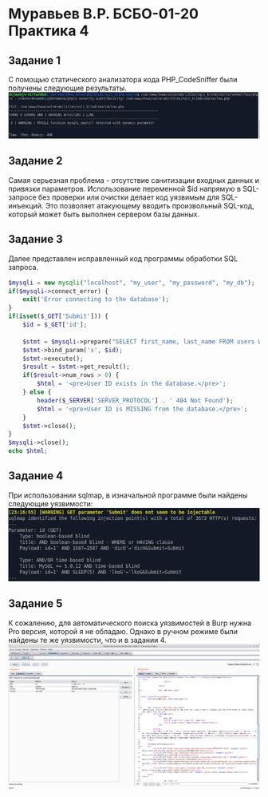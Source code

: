 # Муравьев В.Р. БСБО-01-20 Практика 4
## Задание 1
С помощью статического анализатора кода PHP_CodeSniffer были получены следующие результаты.
![Image alt](https://github.com/Murken-0/sqli-practice/blob/main/image1.png)
## Задание 2 
Самая серьезная проблема - отсутствие санитизации входных данных и привязки параметров. Использование переменной $id напрямую в SQL-запросе без проверки или очистки делает код уязвимым для SQL-инъекций. Это позволяет атакующему вводить произвольный SQL-код, который может быть выполнен сервером базы данных.
## Задание 3
Далее представлен исправленный код программы обработки SQL запроса.
```php
$mysqli = new mysqli("localhost", "my_user", "my_password", "my_db");
if($mysqli->connect_error) {
    exit('Error connecting to the database');
}
if(isset($_GET['Submit'])) {
    $id = $_GET['id'];

    $stmt = $mysqli->prepare("SELECT first_name, last_name FROM users WHERE user_id = ?");
    $stmt->bind_param('s', $id);
    $stmt->execute();
    $result = $stmt->get_result();
    if($result->num_rows > 0) {
        $html = '<pre>User ID exists in the database.</pre>';
    } else {
        header($_SERVER['SERVER_PROTOCOL'] . ' 404 Not Found');
        $html = '<pre>User ID is MISSING from the database.</pre>';
    }
    $stmt->close();
}
$mysqli->close();
echo $html;
```
## Задание 4
При использовании sqlmap, в изначальной программе были найдены следующие уязвимости:
![Image alt](https://github.com/Murken-0/sqli-practice/blob/main/image2.png)
## Задание 5
К сожалению, для автоматического поиска уязвимостей в Burp нужна Pro версия, которой я не обладаю. Однако в ручном режиме были найдены те же уязвимости, что и в задании 4.
![Image alt](https://github.com/Murken-0/sqli-practice/blob/main/image3.png)